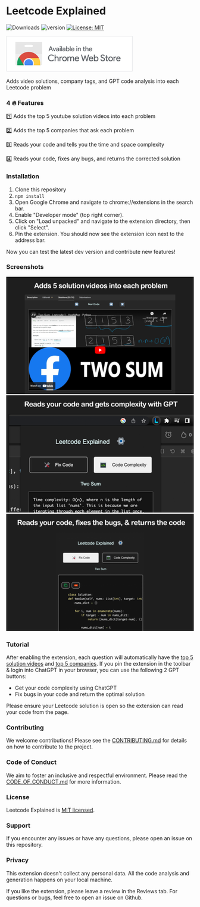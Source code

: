 # Leetcode Explained 

![Downloads](https://img.shields.io/chrome-web-store/users/cofoinjfjcpgcjiinjhcpomcjoalijbe) 
![version](https://img.shields.io/badge/version-2.0.2-blue) 
[![License: MIT](https://img.shields.io/badge/License-MIT-yellow.svg)](https://opensource.org/licenses/MIT)

[![Badge](src/assets/images/badge.png)](https://chrome.google.com/webstore/detail/leetcode-explained/cofoinjfjcpgcjiinjhcpomcjoalijbe)

Adds video solutions, company tags, and GPT code analysis into each Leetcode problem

### 4 🔥 Features

1️⃣ Adds the top 5 youtube solution videos into each problem

2️⃣ Adds the top 5 companies that ask each problem

3️⃣ Reads your code and tells you the time and space complexity

4️⃣ Reads your code, fixes any bugs, and returns the corrected solution

### Installation


1. Clone this repository
2. ``` npm install ```
3. Open Google Chrome and navigate to chrome://extensions in the search bar.
4. Enable "Developer mode" (top right corner).
5. Click on "Load unpacked" and navigate to the extension directory, then click "Select".
6. Pin the extension. You should now see the extension icon next to the address bar.

Now you can test the latest dev version and contribute new features!

### Screenshots

<img src="src/assets/images/screenshots/add-video.png" alt="Add Video" width="600"/>


<img src="src/assets/images/screenshots/get-complexity.png" alt="Code Complexity" width="600"/>

<img src="src/assets/images/screenshots/fix-code.png" alt="Fix Code" width="600"/>

### Tutorial

After enabling the extension, each question will automatically have the [top 5 solution videos](https://leetcode.com/problems/two-sum/solutions/) and [top 5 companies](https://leetcode.com/problems/two-sum/description/). If you pin the extension in the toolbar & login into ChatGPT in your browser, you can use the following 2 GPT buttons:

- Get your code complexity using ChatGPT
- Fix bugs in your code and return the optimal solution

Please ensure your Leetcode solution is open so the extension can read your code from the page.

### Contributing

We welcome contributions! Please see the [CONTRIBUTING.md](docs/CONTRIBUTING.md) for details on how to contribute to the project.



### Code of Conduct

We aim to foster an inclusive and respectful environment. Please read the [CODE_OF_CONDUCT.md](docs/CODE_OF_CONDUCT.md) for more information.

### License

Leetcode Explained is [MIT licensed](docs/LICENSE).

### Support

If you encounter any issues or have any questions, please open an issue on this repository.

### Privacy

This extension doesn't collect any personal data. All the code analysis and generation happens on your local machine.

If you like the extension, please leave a review in the Reviews tab. For questions or bugs, feel free to open an issue on Github.
